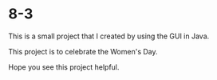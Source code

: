# 8-3
This is a small project that I created by using the GUI in Java.

This project is to celebrate the Women's Day.

Hope you see this project helpful.
